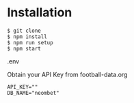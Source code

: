 # Installation

```
$ git clone
$ npm install
$ npm run setup
$ npm start
```


.env

Obtain your API Key from football-data.org
```
API_KEY=""
DB_NAME="neombet"
```